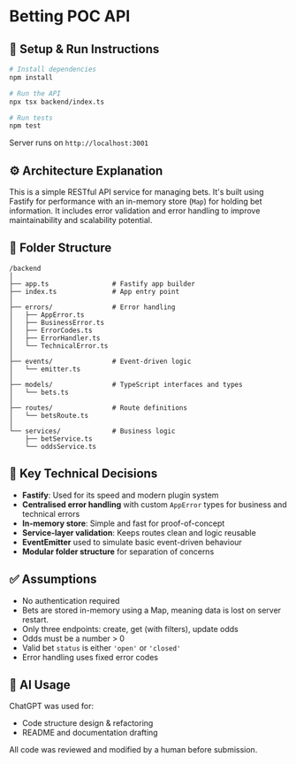 
# Betting POC API

## 🧰 Setup & Run Instructions

```bash
# Install dependencies
npm install

# Run the API
npx tsx backend/index.ts

# Run tests
npm test
```

Server runs on `http://localhost:3001`

## ⚙️ Architecture Explanation

This is a simple RESTful API service for managing bets. It's built using Fastify for performance with an in-memory store (`Map`) for holding bet information. It includes error validation and error handling to improve maintainability and scalability potential.

## 📁 Folder Structure

```text
/backend
│
├── app.ts                # Fastify app builder
├── index.ts              # App entry point
│
├── errors/               # Error handling
│   ├── AppError.ts
│   ├── BusinessError.ts
│   ├── ErrorCodes.ts
│   ├── ErrorHandler.ts
│   └── TechnicalError.ts
│
├── events/               # Event-driven logic
│   └── emitter.ts
│
├── models/               # TypeScript interfaces and types
│   └── bets.ts
│
├── routes/               # Route definitions
│   └── betsRoute.ts
│
└── services/             # Business logic
    ├── betService.ts
    └── oddsService.ts
```

## 📌 Key Technical Decisions

- **Fastify**: Used for its speed and modern plugin system
- **Centralised error handling** with custom `AppError` types for business and technical errors
- **In-memory store**: Simple and fast for proof-of-concept
- **Service-layer validation**: Keeps routes clean and logic reusable
- **EventEmitter** used to simulate basic event-driven behaviour
- **Modular folder structure** for separation of concerns

## ✅ Assumptions

- No authentication required
- Bets are stored in-memory using a Map, meaning data is lost on server restart.
- Only three endpoints: create, get (with filters), update odds
- Odds must be a number > 0
- Valid bet `status` is either `'open'` or `'closed'`
- Error handling uses fixed error codes

## 🤖 AI Usage

ChatGPT was used for:
- Code structure design & refactoring
- README and documentation drafting

All code was reviewed and modified by a human before submission.
